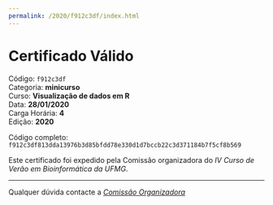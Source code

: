 ```yaml
---
permalink: /2020/f912c3df/index.html
---
```


# Certificado Válido

Código: `f912c3df`<br>
Categoria: **minicurso**<br>
Curso: **Visualização de dados em R**<br>
Data: **28/01/2020**<br>
Carga Horária: **4**<br>
Edição: **2020**<br>


Código completo: `f912c3df813dda13976b3d85bfdd78e330d1d7bccb22c3d371184b7f5cf8b569`


Este certificado foi expedido pela Comissão organizadora do *IV Curso de Verão em Bioinformática da UFMG*.

----

Qualquer dúvida contacte a [_Comissão Organizadora_](<mailto:cursobioinfoufmg@gmail.com$subject=[Certificados]>)

